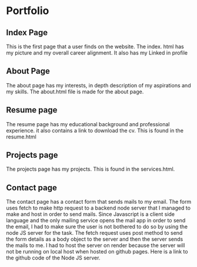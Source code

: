 # Portfolio

## Index Page

This is the first page that a user finds on the website.  The index. html has my picture and my overall career alignment. It also has my Linked in profile

## About Page

The about page has my interests, in depth description of my aspirations and my skills. The about.html file is made for the about page.

## Resume page

The resume page has my educational background and professional experience. it also contains a link to download the cv. This is found in the resume.html

## Projects page

The projects page has my projects. This is found in the services.html.

## Contact page

The contact page has a contact form that sends mails to my email. The form uses fetch to make http request to a backend node server that I managed to make and host in order to send mails. Since Javascript is a client side language and the only mailing service opens the mail app in order to send the email, I had to make sure the user is not bothered to do so by using the node JS server for the task. The fetch request uses post method to send the form details as a body object to the server and then the server sends the mails to me. I had to host the server on render because the server will not be running on local host when hosted on github pages. 
Here is a link to the github code of the Node JS server.